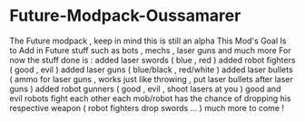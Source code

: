 # Future-Modpack-Oussamarer
The Future modpack , keep in mind this is still an alpha
This Mod's Goal Is to Add in Future stuff such as bots , mechs , laser guns and much more
For now the stuff done is :
added laser swords ( blue , red )
added robot fighters ( good , evil )
added laser guns ( blue/black , red/white )
added laser bullets ( ammo for laser guns , works just like throwing , put laser bullets after laser guns )
added robot gunners ( good , evil , shoot lasers at you )
good and evil robots fight each other
each mob/robot has the chance of dropping his respective weapon ( robot fighters drop swords ... )
much more to come !
